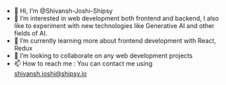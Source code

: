 - 👋 Hi, I’m @Shivansh-Joshi-Shipsy
- 👀 I’m interested in web development both frontend and backend, I also like to experiment with new technologies like Generative AI and other fields of AI.
- 🌱 I’m currently learning more about frontend development with React, Redux
- 💞️ I’m looking to collaborate on any web development projects
- 📫 How to reach me : You can contact me using shivansh.joshi@shipsy.io

<!---
Shivansh-Joshi-Shipsy/Shivansh-Joshi-Shipsy is a ✨ special ✨ repository because its `README.md` (this file) appears on your GitHub profile.
You can click the Preview link to take a look at your changes.
--->
